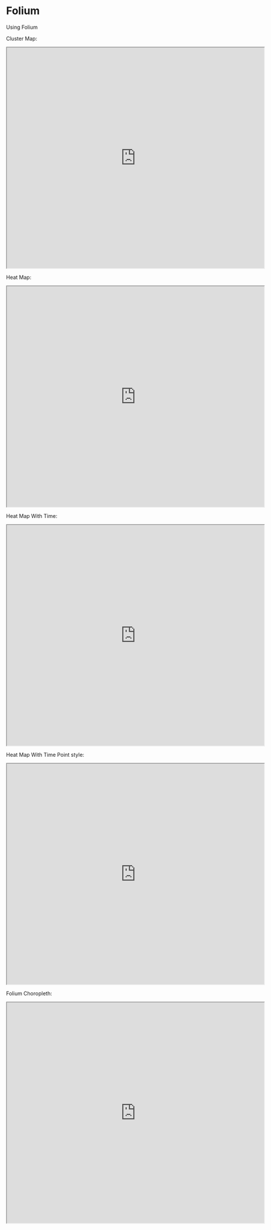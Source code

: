 # Folium
Using Folium

Cluster Map:
<iframe src="https://keanang.github.io/Folium/cluster_map.html" width="700" height="600"></iframe>

Heat Map:
<iframe src="https://keanang.github.io/Folium/Heat_Map.html" width="700" height="600"></iframe>

Heat Map With Time:
<iframe src="https://keanang.github.io/Folium/Heat_time_Map.html" width="700" height="600"></iframe>

Heat Map With Time Point style:
<iframe src="https://keanang.github.io/Folium/Heat_time_point_Map.html" width="700" height="600"></iframe>

Folium Choropleth:
<iframe src="https://keanang.github.io/Folium/folium_Choropleth.html" width="700" height="600"></iframe>
